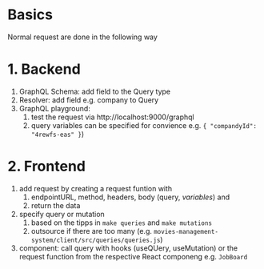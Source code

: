 # Basics

Normal request are done in the following way

# 1. Backend

1. GraphQL Schema: add field to the Query type
2. Resolver: add field e.g. company to Query
3. GraphQL playground:
   1. test the request via http://localhost:9000/graphql
   2. query variables can be specified for convience e.g. `{ "compandyId": "4rewfs-eas" }`)

# 2. Frontend

1. add request by creating a request funtion with
   1. endpointURL, method, headers, body (query, _variables_) and
   2. return the data
2. specify query or mutation
   1. based on the tipps in `make queries` and `make mutations`
   2. outsource if there are too many (e.g. `movies-management-system/client/src/queries/queries.js`)
3. component: call query with hooks (useQUery, useMutation) or the request function from the respective React componeng e.g. `JobBoard`

